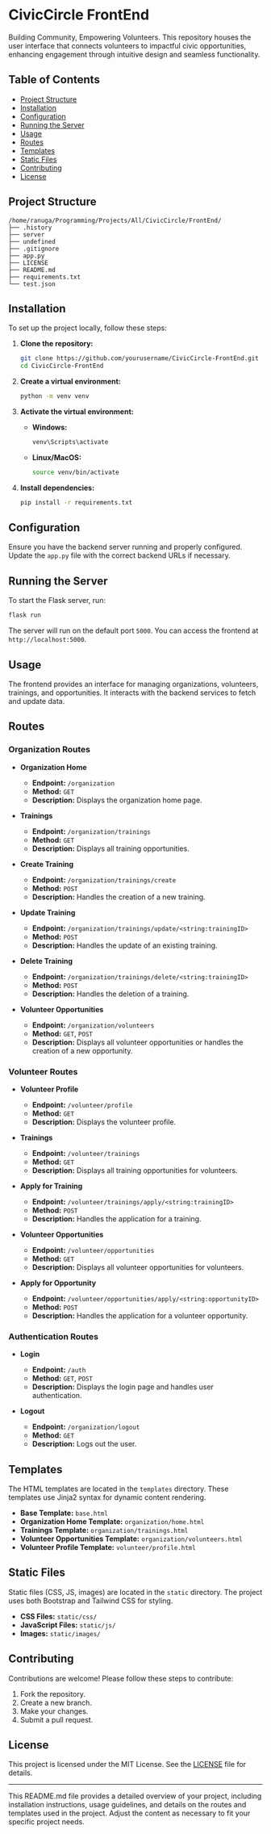 # CivicCircle FrontEnd

Building Community, Empowering Volunteers. This repository houses the user interface that connects volunteers to impactful civic opportunities, enhancing engagement through intuitive design and seamless functionality.

## Table of Contents

- [Project Structure](#project-structure)
- [Installation](#installation)
- [Configuration](#configuration)
- [Running the Server](#running-the-server)
- [Usage](#usage)
- [Routes](#routes)
- [Templates](#templates)
- [Static Files](#static-files)
- [Contributing](#contributing)
- [License](#license)

## Project Structure

```
/home/ranuga/Programming/Projects/All/CivicCircle/FrontEnd/
├── .history
├── server
├── undefined
├── .gitignore
├── app.py
├── LICENSE
├── README.md
├── requirements.txt
└── test.json
```

## Installation

To set up the project locally, follow these steps:

1. **Clone the repository:**

   ```sh
   git clone https://github.com/yourusername/CivicCircle-FrontEnd.git
   cd CivicCircle-FrontEnd
   ```

2. **Create a virtual environment:**

   ```sh
   python -m venv venv
   ```

3. **Activate the virtual environment:**

   - **Windows:**
     ```sh
     venv\Scripts\activate
     ```
   - **Linux/MacOS:**
     ```sh
     source venv/bin/activate
     ```

4. **Install dependencies:**
   ```sh
   pip install -r requirements.txt
   ```

## Configuration

Ensure you have the backend server running and properly configured. Update the `app.py` file with the correct backend URLs if necessary.

## Running the Server

To start the Flask server, run:

```sh
flask run
```

The server will run on the default port `5000`. You can access the frontend at `http://localhost:5000`.

## Usage

The frontend provides an interface for managing organizations, volunteers, trainings, and opportunities. It interacts with the backend services to fetch and update data.

## Routes

### Organization Routes

- **Organization Home**

  - **Endpoint:** `/organization`
  - **Method:** `GET`
  - **Description:** Displays the organization home page.

- **Trainings**

  - **Endpoint:** `/organization/trainings`
  - **Method:** `GET`
  - **Description:** Displays all training opportunities.

- **Create Training**

  - **Endpoint:** `/organization/trainings/create`
  - **Method:** `POST`
  - **Description:** Handles the creation of a new training.

- **Update Training**

  - **Endpoint:** `/organization/trainings/update/<string:trainingID>`
  - **Method:** `POST`
  - **Description:** Handles the update of an existing training.

- **Delete Training**

  - **Endpoint:** `/organization/trainings/delete/<string:trainingID>`
  - **Method:** `POST`
  - **Description:** Handles the deletion of a training.

- **Volunteer Opportunities**
  - **Endpoint:** `/organization/volunteers`
  - **Method:** `GET`, `POST`
  - **Description:** Displays all volunteer opportunities or handles the creation of a new opportunity.

### Volunteer Routes

- **Volunteer Profile**

  - **Endpoint:** `/volunteer/profile`
  - **Method:** `GET`
  - **Description:** Displays the volunteer profile.

- **Trainings**

  - **Endpoint:** `/volunteer/trainings`
  - **Method:** `GET`
  - **Description:** Displays all training opportunities for volunteers.

- **Apply for Training**

  - **Endpoint:** `/volunteer/trainings/apply/<string:trainingID>`
  - **Method:** `POST`
  - **Description:** Handles the application for a training.

- **Volunteer Opportunities**

  - **Endpoint:** `/volunteer/opportunities`
  - **Method:** `GET`
  - **Description:** Displays all volunteer opportunities for volunteers.

- **Apply for Opportunity**
  - **Endpoint:** `/volunteer/opportunities/apply/<string:opportunityID>`
  - **Method:** `POST`
  - **Description:** Handles the application for a volunteer opportunity.

### Authentication Routes

- **Login**

  - **Endpoint:** `/auth`
  - **Method:** `GET`, `POST`
  - **Description:** Displays the login page and handles user authentication.

- **Logout**
  - **Endpoint:** `/organization/logout`
  - **Method:** `GET`
  - **Description:** Logs out the user.

## Templates

The HTML templates are located in the `templates` directory. These templates use Jinja2 syntax for dynamic content rendering.

- **Base Template:** `base.html`
- **Organization Home Template:** `organization/home.html`
- **Trainings Template:** `organization/trainings.html`
- **Volunteer Opportunities Template:** `organization/volunteers.html`
- **Volunteer Profile Template:** `volunteer/profile.html`

## Static Files

Static files (CSS, JS, images) are located in the `static` directory. The project uses both Bootstrap and Tailwind CSS for styling.

- **CSS Files:** `static/css/`
- **JavaScript Files:** `static/js/`
- **Images:** `static/images/`

## Contributing

Contributions are welcome! Please follow these steps to contribute:

1. Fork the repository.
2. Create a new branch.
3. Make your changes.
4. Submit a pull request.

## License

This project is licensed under the MIT License. See the [LICENSE](LICENSE) file for details.

---

This README.md file provides a detailed overview of your project, including installation instructions, usage guidelines, and details on the routes and templates used in the project. Adjust the content as necessary to fit your specific project needs.
